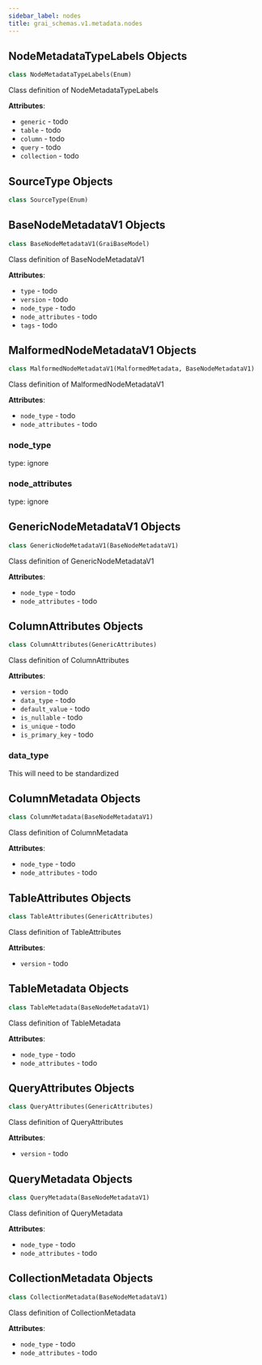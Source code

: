 ```yaml
---
sidebar_label: nodes
title: grai_schemas.v1.metadata.nodes
---
```


## NodeMetadataTypeLabels Objects

```python
class NodeMetadataTypeLabels(Enum)
```

Class definition of NodeMetadataTypeLabels

**Attributes**:

- `generic` - todo
- `table` - todo
- `column` - todo
- `query` - todo
- `collection` - todo

## SourceType Objects

```python
class SourceType(Enum)
```



## BaseNodeMetadataV1 Objects

```python
class BaseNodeMetadataV1(GraiBaseModel)
```

Class definition of BaseNodeMetadataV1

**Attributes**:

- `type` - todo
- `version` - todo
- `node_type` - todo
- `node_attributes` - todo
- `tags` - todo

## MalformedNodeMetadataV1 Objects

```python
class MalformedNodeMetadataV1(MalformedMetadata, BaseNodeMetadataV1)
```

Class definition of MalformedNodeMetadataV1

**Attributes**:

- `node_type` - todo
- `node_attributes` - todo

### node\_type

type: ignore

### node\_attributes

type: ignore

## GenericNodeMetadataV1 Objects

```python
class GenericNodeMetadataV1(BaseNodeMetadataV1)
```

Class definition of GenericNodeMetadataV1

**Attributes**:

- `node_type` - todo
- `node_attributes` - todo

## ColumnAttributes Objects

```python
class ColumnAttributes(GenericAttributes)
```

Class definition of ColumnAttributes

**Attributes**:

- `version` - todo
- `data_type` - todo
- `default_value` - todo
- `is_nullable` - todo
- `is_unique` - todo
- `is_primary_key` - todo

### data\_type

This will need to be standardized

## ColumnMetadata Objects

```python
class ColumnMetadata(BaseNodeMetadataV1)
```

Class definition of ColumnMetadata

**Attributes**:

- `node_type` - todo
- `node_attributes` - todo

## TableAttributes Objects

```python
class TableAttributes(GenericAttributes)
```

Class definition of TableAttributes

**Attributes**:

- `version` - todo

## TableMetadata Objects

```python
class TableMetadata(BaseNodeMetadataV1)
```

Class definition of TableMetadata

**Attributes**:

- `node_type` - todo
- `node_attributes` - todo

## QueryAttributes Objects

```python
class QueryAttributes(GenericAttributes)
```

Class definition of QueryAttributes

**Attributes**:

- `version` - todo

## QueryMetadata Objects

```python
class QueryMetadata(BaseNodeMetadataV1)
```

Class definition of QueryMetadata

**Attributes**:

- `node_type` - todo
- `node_attributes` - todo

## CollectionMetadata Objects

```python
class CollectionMetadata(BaseNodeMetadataV1)
```

Class definition of CollectionMetadata

**Attributes**:

- `node_type` - todo
- `node_attributes` - todo

